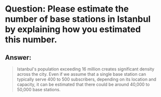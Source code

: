 # Question: Please estimate the number of base stations in Istanbul by explaining how you estimated this number.
## Answer: 

> Istanbul's population exceeding 16 million creates significant density across the city.  Even if we assume that a single base station can typically serve 400 to 500 subscribers, depending on its location and capacity, it can be estimated that there could be around 40,000 to 50,000 base stations.
